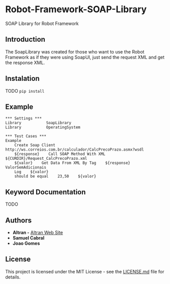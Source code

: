 # Robot-Framework-SOAP-Library
SOAP Library for Robot Framework

## Introduction
The SoapLibrary was created for those who want to use the Robot Framework as if they were using SoapUI, just send the request XML and get the response XML.

## Instalation
TODO `pip install`

## Example

    *** Settings ***
    Library           SoapLibrary
    Library           OperatingSystem

    *** Test Cases ***
    Example
        Create Soap Client    http://ws.correios.com.br/calculador/CalcPrecoPrazo.asmx?wsdl
        ${response}    Call SOAP Method With XML    ${CURDIR}/Request_CalcPrecoPrazo.xml
        ${valor}    Get Data From XML By Tag    ${response}    ValorSemAdicionais
        Log    ${valor}
        should be equal    23,50    ${valor}
        
## Keyword Documentation

TODO      

## Authors
   - **Altran -** [Altran Web Site](https://www.altran.com/us/en/)
   - **Samuel Cabral**
   - **Joao Gomes**
   
## License
This project is licensed under the MIT License - see the [LICENSE.md](https://github.com/Altran-PT-GDC/Robot-Framework-SOAP-Library/blob/master/LICENSE.md) file for details.   
